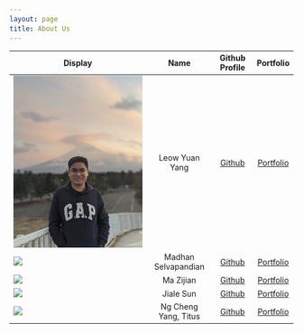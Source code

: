```yaml
---
layout: page
title: About Us 
---
```


Display | Name | Github Profile | Portfolio
--------|:----:|:--------------:|:---------:
![](images/leowyy99_dp.jpg) | Leow Yuan Yang | [Github](https://github.com/leowyy99) | [Portfolio](docs/team/leowyy99.md)  
![](https://via.placeholder.com/100.png?text=Photo) | Madhan Selvapandian | [Github](https://github.com/madhanse) | [Portfolio](docs/team/madhanse.md)  
![](https://via.placeholder.com/100.png?text=Photo) | Ma Zijian | [Github](https://github.com/MAZJ124) | [Portfolio](docs/team/mazj124.md)  
![](https://via.placeholder.com/100.png?text=Photo) | Jiale Sun | [Github](https://github.com/Jiale-Sun) | [Portfolio](docs/team/Jiale-Sun.md)  
![](https://via.placeholder.com/100.png?text=Photo) | Ng Cheng Yang, Titus | [Github](https://github.com/titustortoiseturtle1999) | [Portfolio](docs/team/titusng.md)  